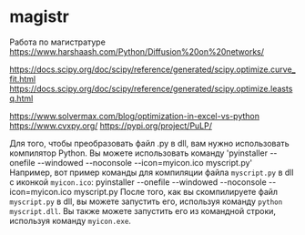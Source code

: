 # magistr
Работа по магистратуре
https://www.harshaash.com/Python/Diffusion%20on%20networks/

https://docs.scipy.org/doc/scipy/reference/generated/scipy.optimize.curve_fit.html
https://docs.scipy.org/doc/scipy/reference/generated/scipy.optimize.leastsq.html

https://www.solvermax.com/blog/optimization-in-excel-vs-python
https://www.cvxpy.org/
https://pypi.org/project/PuLP/

Для того, чтобы преобразовать файл .py в dll, вам нужно использовать компилятор Python. Вы можете использовать команду 'pyinstaller --onefile --windowed --noconsole --icon=myicon.ico myscript.py'
Например, вот пример команды для компиляции файла `myscript.py` в dll с иконкой `myicon.ico`:
pyinstaller --onefile --windowed --noconsole --icon=myicon.ico myscript.py
После того, как вы скомпилируете файл `myscript.py` в dll, вы можете запустить его, используя команду `python myscript.dll`. Вы также можете запустить его из командной строки, используя команду `myicon.exe`.